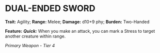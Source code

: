 ﻿# DUAL-ENDED SWORD

**Trait:** Agility; **Range:** Melee; **Damage:** d10+9 phy; **Burden:** Two-Handed

**Feature:** ***Quick:*** When you make an attack, you can mark a Stress to target another creature within range.

*Primary Weapon - Tier 4*
